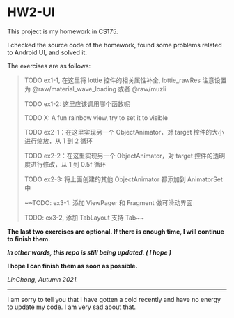 # HW2-UI

This project is my homework in CS175.

I checked the source code of the homework, found some problems related to Android UI, and solved it.

The exercises are as follows:

>TODO ex1-1, 在这里将 lottie 控件的相关属性补全, lottie_rawRes 注意设置为 @raw/material_wave_loading 或者 @raw/muzli
>
>TODO ex1-2: 这里应该调用哪个函数呢
>
>TODO X: A fun rainbow view, try to set it to visible
>
>TODO ex2-1：在这里实现另一个 ObjectAnimator，对 target 控件的大小进行缩放，从 1 到 2 循环
>
>TODO ex2-2：在这里实现另一个 ObjectAnimator，对 target 控件的透明度进行修改，从 1 到 0.5f 循环
>
>TODO ex2-3: 将上面创建的其他 ObjectAnimator 都添加到 AnimatorSet 中
>
>~~TODO: ex3-1. 添加 ViewPager 和 Fragment 做可滑动界面
>
>TODO: ex3-2, 添加 TabLayout 支持 Tab~~

**The last two exercises are optional. If there is enough time, I will continue to finish them.**

***In other words, this repo is still being updated. ( I hope )***

**I hope I can finish them as soon as possible.**

*LinChong, Autumn 2021.*

---

I am sorry to tell you that I have gotten a cold recently and have no energy to update my code. I am very sad about that.
